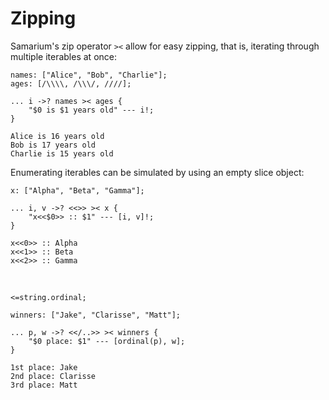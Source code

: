 # Zipping

Samarium's zip operator `><` allow for easy zipping, that is, iterating through multiple iterables at once:
```sm
names: ["Alice", "Bob", "Charlie"];
ages: [/\\\\, /\\\/, ////];

... i ->? names >< ages {
    "$0 is $1 years old" --- i!;
}
```
```
Alice is 16 years old
Bob is 17 years old
Charlie is 15 years old
```

Enumerating iterables can be simulated by using an empty slice object:
```sm
x: ["Alpha", "Beta", "Gamma"];

... i, v ->? <<>> >< x {
    "x<<$0>> :: $1" --- [i, v]!;
}
```
```
x<<0>> :: Alpha
x<<1>> :: Beta
x<<2>> :: Gamma
```
<br>

```sm
<=string.ordinal;

winners: ["Jake", "Clarisse", "Matt"];

... p, w ->? <</..>> >< winners {
    "$0 place: $1" --- [ordinal(p), w];
}
```
```
1st place: Jake
2nd place: Clarisse
3rd place: Matt
```
